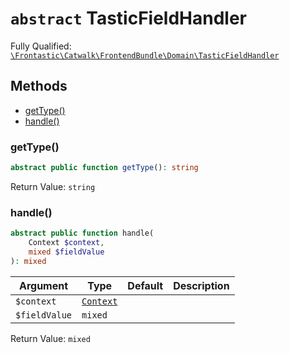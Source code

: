 # `abstract`  TasticFieldHandler

Fully Qualified: [`\Frontastic\Catwalk\FrontendBundle\Domain\TasticFieldHandler`](../../../../src/php/FrontendBundle/Domain/TasticFieldHandler.php)

## Methods

* [getType()](#gettype)
* [handle()](#handle)

### getType()

```php
abstract public function getType(): string
```

Return Value: `string`

### handle()

```php
abstract public function handle(
    Context $context,
    mixed $fieldValue
): mixed
```

Argument|Type|Default|Description
--------|----|-------|-----------
`$context`|[`Context`](../../ApiCoreBundle/Domain/Context.md)||
`$fieldValue`|`mixed`||

Return Value: `mixed`

